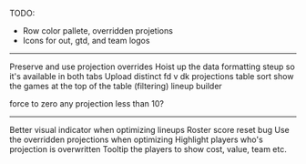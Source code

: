 TODO:

 - Row color pallete, overridden projetions
- Icons for out, gtd, and team logos
----
Preserve and use projection overrides
Hoist up the data formatting steup so it's available in both tabs
Upload distinct fd v dk projections
table sort
show the games at the top of the table (filtering)
lineup builder

force to zero any projection less than 10?

----
Better visual indicator when optimizing lineups
Roster score reset bug
Use the overridden projections when optimizing
Highlight players who's projection is overwritten
Tooltip the players to show cost, value, team etc.